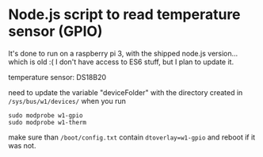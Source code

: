 # Node.js script to read temperature sensor (GPIO)

It's done to run on a raspberry pi 3, with the shipped node.js version... which is old :(
I don't have access to ES6 stuff, but I plan to update it.

temperature sensor: DS18B20

need to update the variable "deviceFolder" with the directory created in ```/sys/bus/w1/devices/``` when you run
```
sudo modprobe w1-gpio
sudo modprobe w1-therm
```
make sure than ```/boot/config.txt``` contain ```dtoverlay=w1-gpio``` and reboot if it was not.
